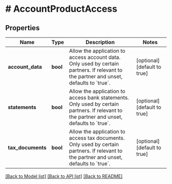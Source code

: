 # # AccountProductAccess

## Properties

Name | Type | Description | Notes
------------ | ------------- | ------------- | -------------
**account_data** | **bool** | Allow the application to access account data. Only used by certain partners. If relevant to the partner and unset, defaults to &#x60;true&#x60;. | [optional] [default to true]
**statements** | **bool** | Allow the application to access bank statements. Only used by certain partners. If relevant to the partner and unset, defaults to &#x60;true&#x60;. | [optional] [default to true]
**tax_documents** | **bool** | Allow the application to access tax documents. Only used by certain partners. If relevant to the partner and unset, defaults to &#x60;true&#x60;. | [optional] [default to true]

[[Back to Model list]](../../README.md#models) [[Back to API list]](../../README.md#endpoints) [[Back to README]](../../README.md)

